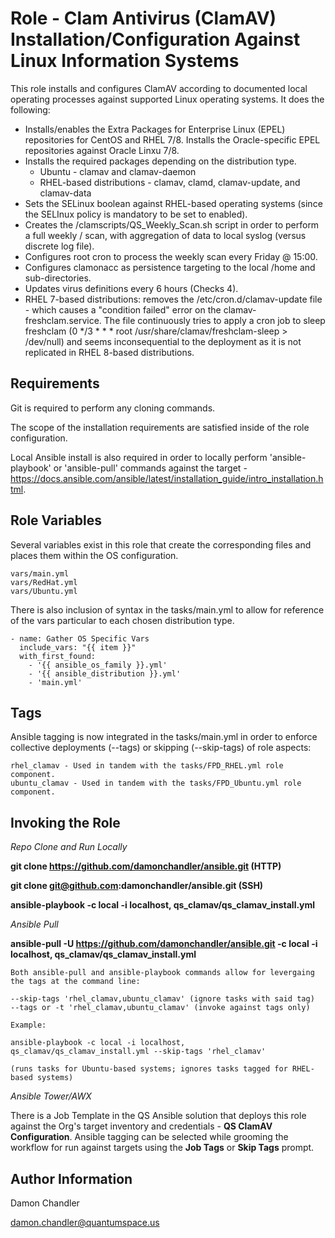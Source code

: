 Role - Clam Antivirus (ClamAV) Installation/Configuration Against Linux Information Systems
=========

This role installs and configures ClamAV according to documented local operating processes against supported Linux operating systems.  It does the following:

* Installs/enables the Extra Packages for Enterprise Linux (EPEL) repositories for CentOS and RHEL 7/8.  Installs the Oracle-specific EPEL repositories against Oracle Linxu 7/8.
* Installs the required packages depending on the distribution type.
    * Ubuntu - clamav and clamav-daemon
    * RHEL-based distributions - clamav, clamd, clamav-update, and clamav-data
* Sets the SELinux boolean against RHEL-based operating systems (since the SELInux policy is mandatory to be set to enabled).
* Creates the /clamscripts/QS_Weekly_Scan.sh script in order to perform a full weekly / scan, with aggregation of data to local syslog (versus discrete log file).
* Configures root cron to process the weekly scan every Friday @ 15:00.
* Configures clamonacc as persistence targeting to the local /home and sub-directories.
* Updates virus definitions every 6 hours (Checks 4).
* RHEL 7-based distributions: removes the /etc/cron.d/clamav-update file - which causes a "condition failed" error on the clamav-freshclam.service.  The file continuously tries to apply a cron job to sleep freshclam (0 */3 * * * root /usr/share/clamav/freshclam-sleep > /dev/null) and seems inconsequential to the deployment as it is not replicated in RHEL 8-based distributions.


Requirements
------------
Git is required to perform any cloning commands.

The scope of the installation requirements are satisfied inside of the role configuration.

Local Ansible install is also required in order to locally perform 'ansible-playbook' or 'ansible-pull' commands against the target - https://docs.ansible.com/ansible/latest/installation_guide/intro_installation.html.

Role Variables
--------------

Several variables exist in this role that create the corresponding files and places them within the OS configuration.

    vars/main.yml
    vars/RedHat.yml
    vars/Ubuntu.yml

There is also inclusion of syntax in the tasks/main.yml to allow for reference of the vars particular to each chosen distribution type.

    - name: Gather OS Specific Vars
      include_vars: "{{ item }}"
      with_first_found: 
        - '{{ ansible_os_family }}.yml'
        - '{{ ansible_distribution }}.yml'
        - 'main.yml'

Tags
----------------

Ansible tagging is now integrated in the tasks/main.yml in order to enforce collective deployments (--tags) or skipping (--skip-tags) of role aspects:

    rhel_clamav - Used in tandem with the tasks/FPD_RHEL.yml role component.
    ubuntu_clamav - Used in tandem with the tasks/FPD_Ubuntu.yml role component.

Invoking the Role
----------------

*Repo Clone and Run Locally*

**git clone https://github.com/damonchandler/ansible.git (HTTP)**

**git clone git@github.com:damonchandler/ansible.git (SSH)**

**ansible-playbook -c local -i localhost, qs_clamav/qs_clamav_install.yml**

*Ansible Pull*

**ansible-pull -U https://github.com/damonchandler/ansible.git -c local -i localhost, qs_clamav/qs_clamav_install.yml** 

    Both ansible-pull and ansible-playbook commands allow for levergaing the tags at the command line:

    --skip-tags 'rhel_clamav,ubuntu_clamav' (ignore tasks with said tag)
    --tags or -t 'rhel_clamav,ubuntu_clamav' (invoke against tags only)

    Example:

    ansible-playbook -c local -i localhost, qs_clamav/qs_clamav_install.yml --skip-tags 'rhel_clamav'

    (runs tasks for Ubuntu-based systems; ignores tasks tagged for RHEL-based systems)

*Ansible Tower/AWX*

There is a Job Template in the QS Ansible solution that deploys this role against the Org's target inventory and credentials - **QS ClamAV Configuration**.  Ansible tagging can be selected while grooming the workflow for run against targets using the **Job Tags** or **Skip Tags** prompt.

Author Information
------------------

Damon Chandler
    
damon.chandler@quantumspace.us